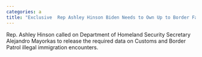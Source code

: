 ```yaml
---
categories: a
title: "Exclusive  Rep Ashley Hinson Biden Needs to Own Up to Border Failures Release Border Data"
---
```

Rep. Ashley Hinson called on Department of Homeland Security Secretary Alejandro Mayorkas to release the required data on Customs and Border Patrol illegal immigration encounters.